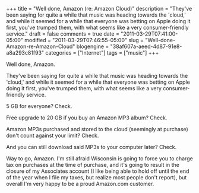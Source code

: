 +++
title = "Well done, Amazon (re: Amazon Cloud)"
description = "They've been saying for quite a while that music was heading towards the 'cloud,' and while it seemed for a while that everyone was betting on Apple doing it first, you've trumped them, with what seems like a very consumer-friendly service."
draft = false
comments = true
date = "2011-03-29T07:41:00-05:00"
modified = "2011-03-29T07:46:55-05:00"
slug = "Well-done-Amazon-re-Amazon-Cloud"
blogengine = "38af607a-aeed-4d87-91e8-a8a293c81f93"
categories = ["Internet"]
tags = ["music"]
+++

<p>Well done, Amazon.</p>
<p>They've been saying for quite a while that music was heading towards the 'cloud,' and while it seemed for a while that everyone was betting on Apple doing it first, you've trumped them, with what seems like a very consumer-friendly service.</p>
<p>5 GB for everyone? Check.</p>
<p>Free upgrade to 20 GB if you buy an Amazon MP3 album? Check.</p>
<p>Amazon MP3s purchased and stored to the cloud (seemingly at purchase) don't count against your limit? Check.</p>
<p>And you can still download said MP3s to your computer later? Check.</p>
<p>Way to go, Amazon. I'm still afraid Wisconsin is going to force you to charge tax on purchases at the time of purchase, and it's going to result in the closure of my Associates account (I like being able to hold off until the end of the year when I file my taxes, but realize most people don't report), but overall I'm very happy to be a proud Amazon.com customer.</p>
